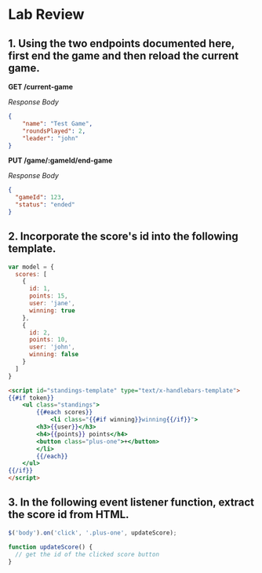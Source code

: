 # Lab Review

## 1. Using the two endpoints documented here, first end the game and then reload the current game.

**GET /current-game**

*Response Body*

```json
{
    "name": "Test Game",
    "roundsPlayed": 2,
    "leader": "john"
}
```

**PUT /game/:gameId/end-game**

*Response Body*

```json
{
  "gameId": 123,
  "status": "ended"
}
```


## 2. Incorporate the score's id into the following template.

```js
var model = {
  scores: [
    {
      id: 1,
      points: 15,
      user: 'jane',
      winning: true
    },
    {
      id: 2,
      points: 10,
      user: 'john',
      winning: false
    }
  ]
}
```

```html
<script id="standings-template" type="text/x-handlebars-template">
{{#if token}}
	<ul class="standings">
		{{#each scores}}
			<li class="{{#if winning}}winning{{/if}}">
        <h3>{{user}}</h3>
        <h4>{{points}} points</h4>
        <button class="plus-one">+</button>
	    </li>
		{{/each}}
	</ul>
{{/if}}
</script>
```


## 3. In the following event listener function, extract the score id from HTML.

```js
$('body').on('click', '.plus-one', updateScore);

function updateScore() {
  // get the id of the clicked score button
}
```
